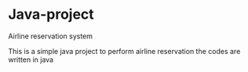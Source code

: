 # Java-project
Airline reservation system 

This is a simple java project to perform airline reservation 
the codes are written in java

